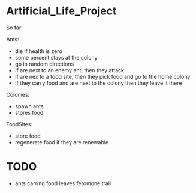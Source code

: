 # Artificial_Life_Project

So far:

Ants:
- die if health is zero
- some percent stays at the colony
- go in random directions
- if are next to an enemy ant, then they attack
- if are nex to a food site, then they pick food and go to the home colony
- if they carry food and are next to the colony then they leave it there

Colonies:
- spawn ants 
- stores food

FoodSites:
- store food
- regenerate food if they are renewable

# TODO
- ants carring food leaves feromone trail

